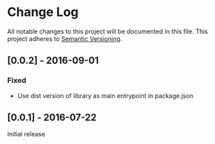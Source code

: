 # Change Log
All notable changes to this project will be documented in this file.
This project adheres to [Semantic Versioning](http://semver.org/).

## [0.0.2] - 2016-09-01
### Fixed
- Use dist version of library as main entrypoint in package.json

## [0.0.1] - 2016-07-22

Initial release
